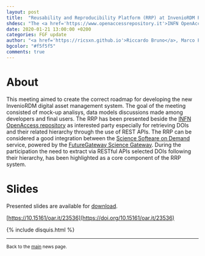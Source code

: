 ```yaml
---
layout: post
title:  "Reusability and Reproducibility Platform (RRP) at InvenioRDM Project Meeting"
shdesc: "The <a href='https://www.openaccessrepository.it'>INFN OpenAccess repository</a> has been presented at the InvenioRDM Kick-off meeting at CERN. The reusability and reproducibility platform has been also presented."
date: 2020-01-21 13:00:00 +0200
categories: FGF update
author: "<a href='https://ricsxn.github.io'>Riccardo Bruno</a>, Marco Fargetta"
bgcolor: "#f5f5f5"
comments: true
---
```


# About
This meeting aimed to create the correct roadmap for developing the new InvenioRDM digital asset management system. The goal of the meeting consisted of mock-up analisys, data models discussions made among developers and final users. The RRP has been presented beside the [INFN OpenAccess repository][INFNOAR] as interested party especially for retrieving DOIs and their related hierarchy through the use of REST APIs.
The RRP can be considered a good integration between the [Science Softeare on Demand][SSOD] service, powered by the [FutureGateway Science Gateway][FGSG].
During the participation the need to extract via RESTful APIs selected DOIs following their hierarchy, has been highlighted as a core component of the RRP system.

# Slides
Presented slides are available for [download][SLIDES].

[https://10.15161/oar.it/23536](https://doi.org/10.15161/oar.it/23536)

{% include disquis.html %}
<hr>
<p><small>Back to the <a href="/news/">main</a> news page.</small></p>


[SLIDES]: /media/InvenioRDM_KickOff.pptx
[SSOD]: https://fgsg.egi.eu/egissod/web/ssod/
[FGSG]: /fgf/update/2019/09/11/fgsg.html
[PALMS]: /fgf/update/2019/09/16/palms.html
[INFNOAR]: https://www.openaccessrepository.it
[INVENIORDMPM]: https://indico.cern.ch/event/854421/page/18559-general-information